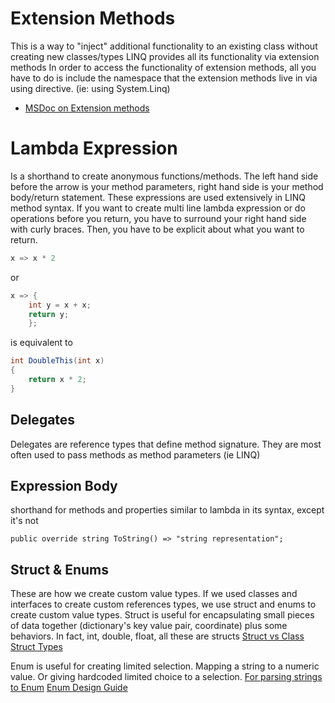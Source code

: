 # Extension Methods
This is a way to "inject" additional functionality to an existing class without creating new classes/types
LINQ provides all its functionality via extension methods 
In order to access the functionality of extension methods, all you have to do is include the namespace that the extension methods live in via using directive.
(ie: using System.Linq) 
- [MSDoc on Extension methods](https://docs.microsoft.com/en-us/dotnet/csharp/programming-guide/classes-and-structs/extension-methods)

# Lambda Expression
Is a shorthand to create anonymous functions/methods. The left hand side before the arrow is your method parameters, right hand side is your method body/return statement. These expressions are used extensively in LINQ method syntax. If you want to create multi line lambda expression or do operations before you return, you have to surround your right hand side with curly braces. Then, you have to be explicit about what you want to return.
```csharp
x => x * 2
```
or
```csharp
x => { 
    int y = x + x;
    return y;
    };
```

is equivalent to
```csharp
int DoubleThis(int x)
{
    return x * 2;
}
```

## Delegates
Delegates are reference types that define method signature.
They are most often used to pass methods as method parameters (ie LINQ)

## Expression Body
shorthand for methods and properties similar to lambda in its syntax, except it's not
```
public override string ToString() => "string representation";
```

## Struct & Enums
These are how we create custom value types. If we used classes and interfaces to create custom references types, we use struct and enums to create custom value types.
Struct is useful for encapsulating small pieces of data together (dictionary's key value pair, coordinate) plus some behaviors.
In fact, int, double, float, all these are structs
[Struct vs Class](https://docs.microsoft.com/en-us/dotnet/standard/design-guidelines/choosing-between-class-and-struct?redirectedfrom=MSDN)
[Struct Types](https://docs.microsoft.com/en-us/dotnet/csharp/language-reference/builtin-types/struct)

Enum is useful for creating limited selection. Mapping a string to a numeric value. Or giving hardcoded limited choice to a selection.
[For parsing strings to Enum](https://docs.microsoft.com/en-us/dotnet/api/system.enum.parse?view=net-6.0)
[Enum Design Guide](https://docs.microsoft.com/en-us/dotnet/standard/design-guidelines/enum)
